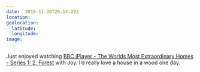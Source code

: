 ```yaml
---
date:  2019-11-20T20:14:29Z
location: 
geolocation: 
  latitude: 
  longitude: 
image: 
---
```

Just enjoyed watching [BBC iPlayer - The Worlds Most Extraordinary Homes - Series 1: 2. Forest](https://www.bbc.co.uk/iplayer/episode/b088nsc7/the-worlds-most-extraordinary-homes-series-1-2-forest) with Joy. I’d really love a house in a wood one day.

